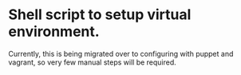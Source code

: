 # Shell script to setup virtual environment.
Currently, this is being migrated over to configuring with puppet and vagrant, so very few manual steps will be required.
